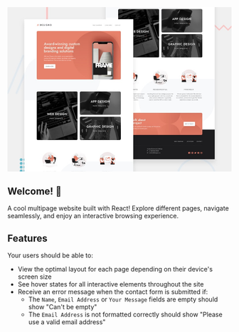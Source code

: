 ![Design preview for the Designo agency website coding challenge](./preview.jpg)

## Welcome! 👋

A cool multipage website built with React! Explore different pages, navigate seamlessly, and enjoy an interactive browsing experience.

## Features

Your users should be able to:

- View the optimal layout for each page depending on their device's screen size
- See hover states for all interactive elements throughout the site
- Receive an error message when the contact form is submitted if:
  - The `Name`, `Email Address` or `Your Message` fields are empty should show "Can't be empty"
  - The `Email Address` is not formatted correctly should show "Please use a valid email address"
